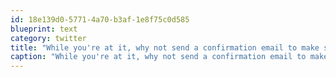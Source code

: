```yaml
---
id: 18e139d0-5771-4a70-b3af-1e8f75c0d585
blueprint: text
category: twitter
title: "While you're at it, why not send a confirmation email to make sure that I got the unsubscription confirmation email."
caption: "While you're at it, why not send a confirmation email to make sure that I got the unsubscription confirmation email."
---
```

